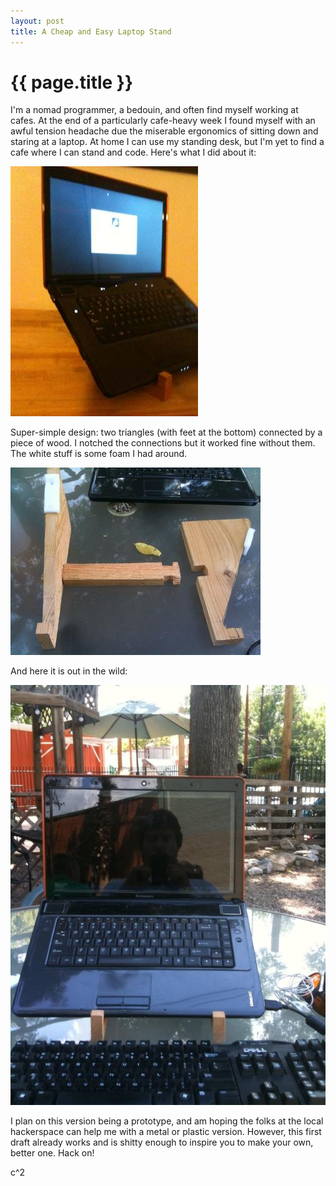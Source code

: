 ```yaml
---
layout: post
title: A Cheap and Easy Laptop Stand
---
```


{{ page.title }}
================

I'm a nomad programmer, a bedouin, and often find myself working at cafes.  At the
end of a particularly cafe-heavy week I found myself with an awful 
tension headache due the miserable ergonomics of sitting down and staring
at a laptop.  At home I can use my standing desk, but I'm yet to find a
cafe where I can stand and code.  Here's what I did about it:

<img src="/images/laptop_stand1.jpg" />

Super-simple design: two triangles (with feet at the bottom) connected by a piece
of wood.  I notched the connections but it worked fine without them.  The white
stuff is some foam I had around.

<img src="/images/laptop_stand2.jpg" />

And here it is out in the wild: 

<img src="/images/laptop_stand_outside.jpg" />

I plan on this version being a prototype, and am hoping the folks at the local
hackerspace can help me with a metal or plastic version.  However, this first
draft already works and is shitty enough to inspire you to make your own,
better one.  Hack on!

c^2



